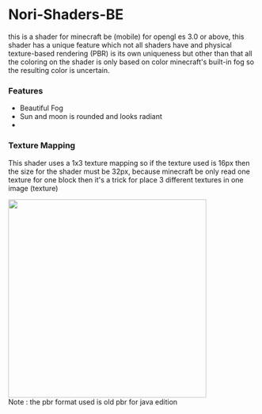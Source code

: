 # Nori-Shaders-BE
this is a shader for minecraft be (mobile) for opengl es 3.0 or above, this shader has a unique feature which not all shaders have and physical texture-based rendering (PBR) is its own uniqueness but other than that all the coloring on the shader is only based on color minecraft's built-in fog so the resulting color is uncertain.

### Features
- Beautiful Fog
- Sun and moon is rounded and looks radiant
- 
### Texture Mapping
This shader uses a 1x3 texture mapping so if the texture used is 16px then the size for the shader must be 32px, because minecraft be only read one texture for one block then it's a trick for place 3 different textures in one image (texture)

<img src="https://github.com/Mcbamboo/mbabo_asset/blob/2679374b2cec2a74d84bd7a0b8bdc7444937aade/nori%20asset/mapping.png" width="400" height="400"><br>
Note : the pbr format used is old pbr for java edition
